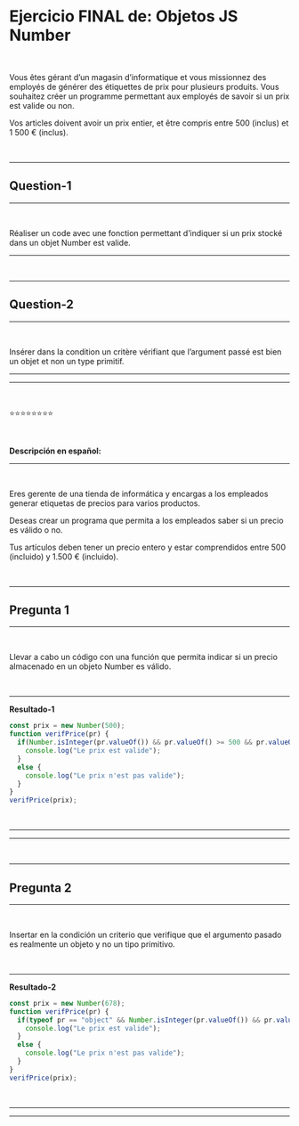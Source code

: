 # **Ejercicio FINAL de: Objetos JS Number**

<br>

Vous êtes gérant d’un magasin d’informatique et vous missionnez des employés de générer des étiquettes de prix pour plusieurs produits. Vous souhaitez créer un programme permettant aux employés de savoir si un prix est valide ou non.

Vos articles doivent avoir un prix entier, et être compris entre 500 (inclus) et 1 500 € (inclus).

<br>

---

## **Question-1**

---

<br>

Réaliser un code avec une fonction permettant d’indiquer si un prix stocké dans un objet Number est valide.

---

<br>

---

## **Question-2**

---

<br>

Insérer dans la condition un critère vérifiant que l’argument passé est bien un objet et non un type primitif.

---
---

<br>

⭐⭐⭐⭐⭐⭐⭐⭐

<br>

**Descripción en español:**

---

<br>

Eres gerente de una tienda de informática y encargas a los empleados generar etiquetas de precios para varios productos.

Deseas crear un programa que permita a los empleados saber si un precio es válido o no.

Tus artículos deben tener un precio entero y estar comprendidos entre 500 (incluido) y 1.500 € (incluido).

<br>

---

## **Pregunta 1**

---

<br>

Llevar a cabo un código con una función que permita indicar si un precio almacenado en un objeto Number es válido.

<br>

---

**Resultado-1**

```js
const prix = new Number(500);
function verifPrice(pr) {
  if(Number.isInteger(pr.valueOf()) && pr.valueOf() >= 500 && pr.valueOf() <= 2000) {
    console.log("Le prix est valide");
  }
  else {
    console.log("Le prix n'est pas valide");
  }
}
verifPrice(prix);
```

<br>

---

---

<br>

---

## **Pregunta 2**

---

<br>

Insertar en la condición un criterio que verifique que el argumento pasado es realmente un objeto y no un tipo primitivo.

<br>

---

**Resultado-2**

```js
const prix = new Number(678);
function verifPrice(pr) {
  if(typeof pr == "object" && Number.isInteger(pr.valueOf()) && pr.valueOf() >= 500 && pr.valueOf() <= 2000) {
    console.log("Le prix est valide");
  }
  else {
    console.log("Le prix n'est pas valide");
  }
}
verifPrice(prix);
```

<br>

---

---
